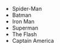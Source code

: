 <ul>
    <li>Spider-Man</li>
    <li>Batman</li>
    <li>Iron Man</li>
    <li>Superman</li>
    <li>The Flash</li>
    <li>Captain America</li>
</ul>